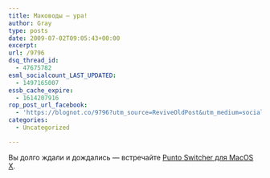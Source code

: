 ```yaml
---
title: Маководы — ура!
author: Gray
type: posts
date: 2009-07-02T09:05:43+00:00
excerpt:
url: /9796
dsq_thread_id:
  - 47675782
esml_socialcount_LAST_UPDATED:
  - 1497165007
essb_cache_expire:
  - 1614207916
rop_post_url_facebook:
  - 'https://blognot.co/9796?utm_source=ReviveOldPost&utm_medium=social&utm_campaign=ReviveOldPost'
categories:
  - Uncategorized

---
```








<p style="clear: both">
  Вы долго ждали и дождались &#8212; встречайте <a href="http://punto.yandex.ru/mac/" target="_blank">Punto Switcher для MacOS X</a>.
</p>

<br class='final-break' style='clear: both' />